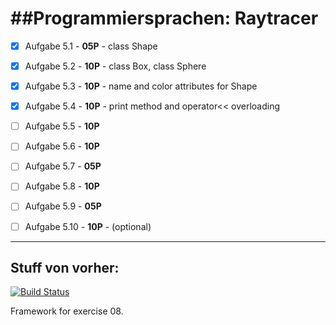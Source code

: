 ##Programmiersprachen: Raytracer
=================================


- [x] Aufgabe 5.1 - **05P** - class Shape
- [x] Aufgabe 5.2 - **10P** - class Box, class Sphere
- [x] Aufgabe 5.3 - **10P** - name and color attributes for Shape
- [x] Aufgabe 5.4 - **10P** - print method and operator<< overloading
- [ ] Aufgabe 5.5 - **10P**
- [ ] Aufgabe 5.6 - **10P**
- [ ] Aufgabe 5.7 - **05P**
- [ ] Aufgabe 5.8 - **10P**
- [ ] Aufgabe 5.9 - **05P**
- [ ] Aufgabe 5.10 - **10P** - (optional)


------------------------
Stuff von vorher:
------------------------

[![Build Status](https://secure.travis-ci.org/vrsys/programmiersprachen-raytracer.png)](http://travis-ci.org/vrsys/programmiersprachen-raytracer)

Framework for exercise 08.
